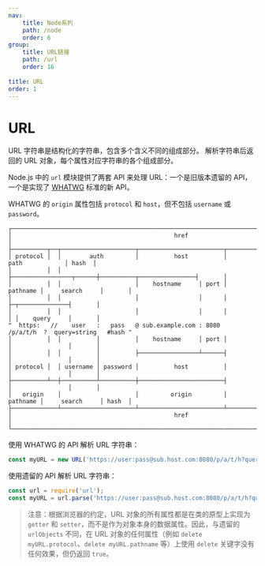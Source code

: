 ```yaml
---
nav:
    title: Node系列
    path: /node
    order: 6
group:
    title: URL链接
    path: /url
    order: 16
    
title: URL
order: 1
---
```



# URL

URL 字符串是结构化的字符串，包含多个含义不同的组成部分。 解析字符串后返回的 URL 对象，每个属性对应字符串的各个组成部分。

Node.js 中的 `url` 模块提供了两套 API 来处理 URL：一个是旧版本遗留的 API，一个是实现了 [WHATWG](http://nodejs.cn/s/fKgW8d) 标准的新 API。

WHATWG 的 `origin` 属性包括 `protocol` 和 `host`，但不包括 `username` 或 `password`。

```
┌────────────────────────────────────────────────────────────────────────────────────────────────┐
│                                              href                                              │
├──────────┬──┬─────────────────────┬────────────────────────┬───────────────────────────┬───────┤
│ protocol │  │        auth         │          host          │           path            │ hash  │
│          │  │                     ├─────────────────┬──────┼──────────┬────────────────┤       │
│          │  │                     │    hostname     │ port │ pathname │     search     │       │
│          │  │                     │                 │      │          ├─┬──────────────┤       │
│          │  │                     │                 │      │          │ │    query     │       │
"  https:   //    user   :   pass   @ sub.example.com : 8080   /p/a/t/h  ?  query=string   #hash "
│          │  │          │          │    hostname     │ port │          │                │       │
│          │  │          │          ├─────────────────┴──────┤          │                │       │
│ protocol │  │ username │ password │          host          │          │                │       │
├──────────┴──┼──────────┴──────────┼────────────────────────┤          │                │       │
│   origin    │                     │         origin         │ pathname │     search     │ hash  │
├─────────────┴─────────────────────┴────────────────────────┴──────────┴────────────────┴───────┤
│                                              href                                              │
└────────────────────────────────────────────────────────────────────────────────────────────────┘
```

使用 WHATWG 的 API 解析 URL 字符串：

```js
const myURL = new URL('https://user:pass@sub.host.com:8080/p/a/t/h?query=string#hash');
```

使用遗留的 API 解析 URL 字符串：

```js
const url = require('url');
const myURL = url.parse('https://user:pass@sub.host.com:8080/p/a/t/h?query=string#hash');
```

> 注意：根据浏览器的约定，URL 对象的所有属性都是在类的原型上实现为 `getter` 和 `setter`，而不是作为对象本身的数据属性。因此，与遗留的 `urlObjects` 不同，在 URL 对象的任何属性（例如 `delete myURL.protocol`、`delete myURL.pathname` 等）上使用 `delete` 关键字没有任何效果，但仍返回 `true`。
